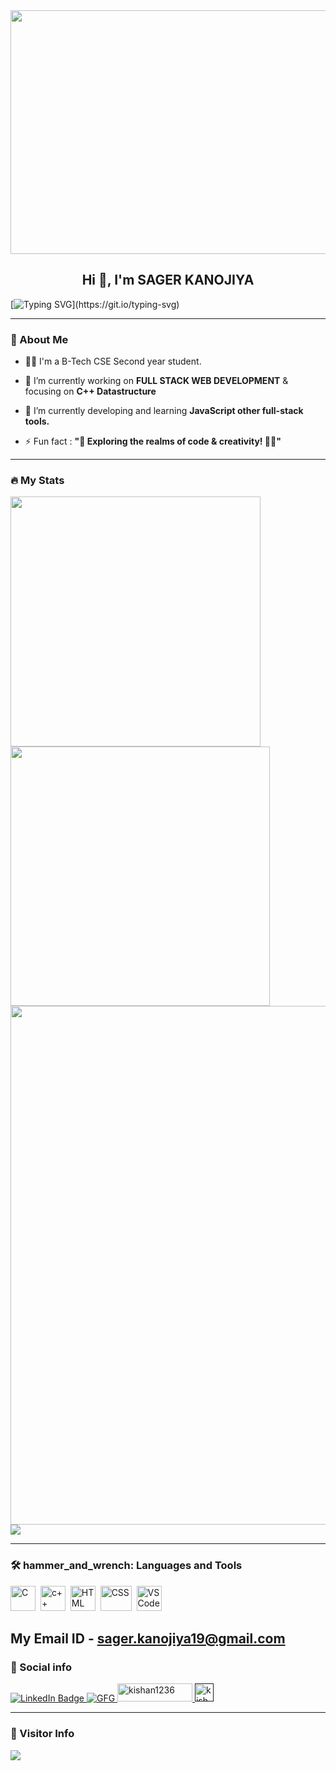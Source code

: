 <div id="header" align="center">
  <img src="https://repository-images.githubusercontent.com/588181932/e36ec678-7984-4cdd-8e4c-a3932772ff8e" width="1100" 
     height="390"/>
</div>

<h2 align="center">Hi 👋, I'm SAGER KANOJIYA</h2>

[![Typing SVG](https://readme-typing-svg.herokuapp.com?duration=10000&center=true&vCenter=true&width=800&height=30&lines=Hello+this+is+Sagar+Welcome+to+my+Github+page.)](https://git.io/typing-svg)

---
### 👦 About Me
- 👨‍💻 I'm a B-Tech CSE Second year student.

- 🔭 I’m currently working on **FULL STACK WEB DEVELOPMENT** & focusing on **C++ Datastructure**  

- 🌱 I’m currently developing and learning **JavaScript other full-stack tools.**

- ⚡ Fun fact : **"🚀 Exploring the realms of code & creativity! 🎨✨"** 

--- 

### 🔥 My Stats 
<img width="400"  src="https://github-readme-stats.vercel.app/api?username=Sagarkanojiya19&show_icons=true&theme=blue-green" /> <img width="415" src="https://streak-stats.demolab.com/?user=Sagarkanojiya19&theme=blue-green" />
<img width="830" src="https://github-readme-activity-graph.vercel.app/graph?username=Sagarkanojiya19&bg_color=21232a&color=a8eeff&line=61dafb&point=f0fcff&area=true&hide_border=false" />
 <a href=""> <img align="center" src="https://github-readme-stats-sigma-five.vercel.app/api/top-langs/?username=Sagarkanojiya19&theme=blue-green&line_height=20&hide=css"/> </a>
 

---
### 🛠️ hammer_and_wrench: Languages and Tools 

<div>
  <img src="https://cdn.jsdelivr.net/gh/devicons/devicon/icons/c/c-original.svg" alt="C" width="40" height="40"/>&nbsp;
  <img src="https://cdn.jsdelivr.net/gh/devicons/devicon/icons/cplusplus/cplusplus-original.svg" alt="c++" width="40" height="40"/>&nbsp;
  <img src="https://pluspng.com/img-png/python-logo-png-open-2000.png" alt="HTML" width="40" height="40"/>&nbsp;
  <img src="https://1000logos.net/wp-content/uploads/2022/12/Power-BI-Logo-768x432.png" alt="CSS" width="50" height="40"/>&nbsp;
<!--   <img src="https://cdn.jsdelivr.net/gh/devicons/devicon/icons/javascript/javascript-original.svg" alt="JavaScript" width="40" height="40"/>&nbsp; -->
  <img src="https://cdn.jsdelivr.net/gh/devicons/devicon/icons/vscode/vscode-original.svg" alt="VS Code" width="40" height="40"/>&nbsp;
 
</div>

My Email ID - sager.kanojiya19@gmail.com
---
### 🔗 Social info

<div id="badges">
    <a href="https://www.linkedin.com/in/sagar-kanojiya-925890256?lipi=urn%3Ali%3Apage%3Ad_flagship3_profile_view_base_contact_details%3BMvJSnEK0QqOlOQesheVv0w%3D%3">
    <img src="https://img.shields.io/badge/LinkedIn-blue?style=for-the-badge&logo=linkedin&logoColor=white" alt="LinkedIn Badge"/>
    </a>
     <a href="https://mail.google.com/mail/u/0/?fs=1&tf=cm&to=creator.kishansinghthakur27@gmail.com"
    <img src="https://img.shields.io/badge/Gmail-D14836?style=for-the-badge&logo=gmail&logoColor=white" alt="Gmail Badge"/>
    </a>
    <a href="https://www.geeksforgeeks.org/user/sagerkanag65/">
    <img src="https://img.shields.io/badge/GeeksforGeeks-gray?style=for-the-badge&logo=geeksforgeeks&logoColor=35914c" alt="GFG"/>
    </a>
    <a href="https://leetcode.com/u/sagarkanojiya19/" target="blank">
    <img src="https://w7.pngwing.com/pngs/640/947/png-transparent-leetcode-button-icon.png" alt="kishan1236" height="29" width="120" />
    </a>
    <a href="" target="blank">
    <img src="https://w7.pngwing.com/pngs/424/95/png-transparent-twitter-3d-twitter-twitter-logo-3d-twitter-logo-social-media-logo-3d-icon.png" alt="kishan1236" height="29" width="30" />
    </a>
</div>

---

### 👀 Visitor Info
<a href="https://u8views.com/github/Sagarkanojiya19"><img src="https://u8views.com/api/v1/github/profiles/126978912/views/day-week-month-total-count.svg"></a>
